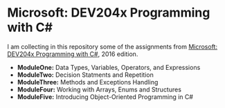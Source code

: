 # Microsoft: DEV204x Programming with C#

I am collecting in this repository some of the assignments from [Microsoft: DEV204x Programming with C#](https://www.edx.org/course/programming-c-microsoft-dev204x-2), 2016 edition.

- **ModuleOne:** Data Types, Variables, Operators, and Expressions
- **ModuleTwo:** Decision Statments and Repetition
- **ModuleThree:** Methods and Exceptions Handling
- **ModuleFour:** Working with Arrays, Enums and Structures
- **ModuleFive:**  Introducing Object-Oriented Programming in C#
